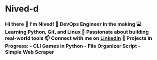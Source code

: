 # Nived-d
### Hi there 👋 I'm Nived! 🎯 DevOps Engineer in the making   💻 Learning Python, Git, and Linux   🌱 Passionate about building real-world tools   📫 Connect with me on [LinkedIn](your-link)  🚀 Projects in Progress: - CLI Games in Python - File Organizer Script - Simple Web Scraper
